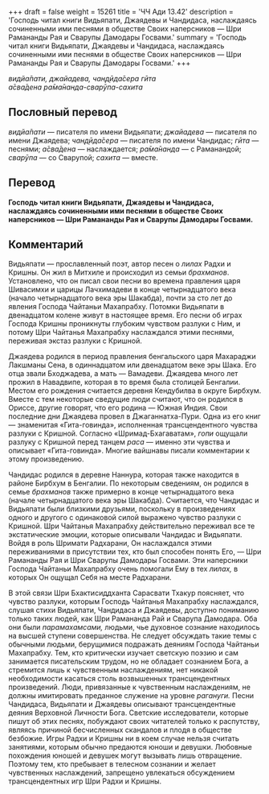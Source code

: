 +++
draft = false
weight = 15261
title = 'ЧЧ Ади 13.42'
description = 'Господь читал книги Видьяпати, Джаядевы и Чандидаса, наслаждаясь сочиненными ими песнями в обществе Своих наперсников — Шри Рамананды Рая и Сварупы Дамодары Госвами.'
summary = 'Господь читал книги Видьяпати, Джаядевы и Чандидаса, наслаждаясь сочиненными ими песнями в обществе Своих наперсников — Шри Рамананды Рая и Сварупы Дамодары Госвами.'
+++

_видйа̄пати, джайадева, чан̣д̣ӣда̄сера гӣта  
а̄сва̄дена ра̄ма̄нанда-сварӯпа-сахита_

## Пословный перевод

_видйа̄пати_ — писателя по имени Видьяпати; _джайадева_ — писателя по имени Джаядева; _чан̣д̣ӣда̄сера_ — писателя по имени Чандидас; _гӣта_ — песнями; _а̄сва̄дена_ — наслаждается; _ра̄ма̄нанда_ — с Раманандой; _сварӯпа_ — со Сварупой; _сахита_ — вместе.

## Перевод

**Господь читал книги Видьяпати, Джаядевы и Чандидаса, наслаждаясь сочиненными ими песнями в обществе Своих наперсников — Шри Рамананды Рая и Сварупы Дамодары Госвами.**

## Комментарий

Видьяпати — прославленный поэт, автор песен о _лилах_ Радхи и Кришны. Он жил в Митхиле и происходил из семьи _брахманов_. Установлено, что он писал свои песни во времена правления царя Шивасимхи и царицы Лачхимадеви в конце четырнадцатого века (начало четырнадцатого века эры Шакабда), почти за сто лет до явления Господа Чайтаньи Махапрабху. Потомки Видьяпати в двенадцатом колене живут в настоящее время. Его песни об играх Господа Кришны проникнуты глубоким чувством разлуки с Ним, и потому Шри Чайтанья Махапрабху наслаждался этими песнями, переживая экстаз разлуки с Кришной.

Джаядева родился в период правления бенгальского царя Махараджи Лакшманы Сена, в одиннадцатом или двенадцатом веке эры Шака. Его отца звали Бходжадева, а мать — Вамадеви. Джаядева много лет прожил в Навадвипе, которая в то время была столицей Бенгалии. Местом его рождения считается деревня Кендубилва в округе Бирбхум. Вместе с тем некоторые сведущие люди считают, что он родился в Ориссе, другие говорят, что его родина — Южная Индия. Свои последние дни Джаядева провел в Джаганнатха-Пури. Одна из его книг — знаменитая «Гита-говинда», исполненная трансцендентного чувства разлуки с Кришной. Согласно «Шримад-Бхагаватам», _гопи_ ощущали разлуку с Кришной перед танцем _раса_ — именно эти чувства и описывает «Гита-говинда». Многие вайшнавы писали комментарии к этому произведению.

Чандидас родился в деревне Наннура, которая также находится в районе Бирбхум в Бенгалии. По некоторым сведениям, он родился в семье _брахманов_ также примерно в конце четырнадцатого века (начале четырнадцатого века эры Шакабда). Считается, что Чандидас и Видьяпати были близкими друзьями, поскольку в произведениях одного и другого с одинаковой силой выражено чувство разлуки с Кришной. Шри Чайтанья Махапрабху действительно переживал все те экстатические эмоции, которые описывали Чандидас и Видьяпати. Войдя в роль Шримати Радхарани, Он наслаждался этими переживаниями в присутствии тех, кто был способен понять Его, — Шри Рамананды Рая и Шри Сварупы Дамодары Госвами. Эти наперсники Господа Чайтаньи Махапрабху очень помогали Ему в тех _лилах,_ в которых Он ощущал Себя на месте Радхарани.

В этой связи Шри Бхактисиддханта Сарасвати Тхакур поясняет, что чувство разлуки, которым Господь Чайтанья Махапрабху наслаждался, слушая стихи Видьяпати, Чандидаса и Джаядевы, доступно пониманию только таких людей, как Шри Рамананда Рай и Сварупа Дамодара. Оба они были _парамахамсами,_ людьми, чье духовное сознание находилось на высшей ступени совершенства. Не следует обсуждать такие темы с обычными людьми, берущимися подражать деяниям Господа Чайтаньи Махапрабху. Тем, кто критически изучает светскую поэзию и сам занимается писательским трудом, но не обладает сознанием Бога, а стремится лишь к чувственным наслаждениям, нет никакой необходимости касаться столь возвышенных трансцендентных произведений. Люди, привязанные к чувственным наслаждениям, не должны имитировать преданное служение на уровне _рагануги._ Песни Чандидаса, Видьяпати и Джаядевы описывают трансцендентные деяния Верховной Личности Бога. Светские исследователи, которые пишут об этих песнях, побуждают своих читателей только к распутству, являясь причиной бесчисленных скандалов и плодя в обществе безбожие. Игры Радхи и Кришны ни в коем случае нельзя считать занятиями, которым обычно предаются юноши и девушки. Любовные похождения юношей и девушек могут вызывать лишь отвращение. Поэтому тем, кто пребывает в телесном сознании и желает чувственных наслаждений, запрещено увлекаться обсуждением трансцендентных игр Шри Радхи и Кришны.
